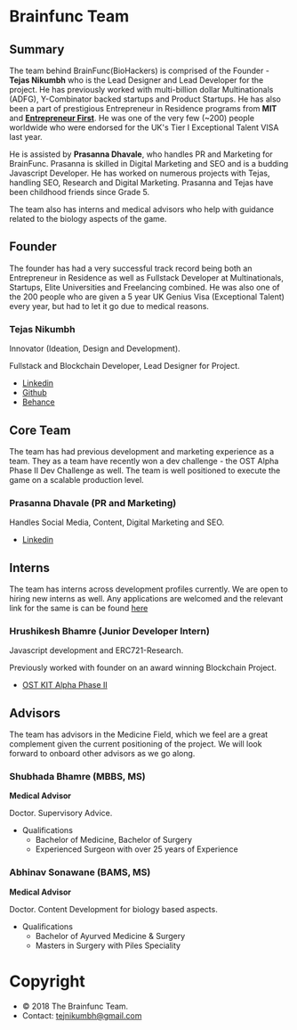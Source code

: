 # Brainfunc Team

## Summary
The team behind BrainFunc(BioHackers) is comprised of the Founder - **Tejas Nikumbh** who is the Lead Designer and Lead Developer for the project. He has previously worked with  multi-billion dollar Multinationals (ADFG), Y-Combinator backed startups and Product Startups. He has also been a part of prestigious Entrepreneur in Residence programs from **MIT** and [**Entrepreneur First**](https://joinef.com). He was one of the very few (~200) people worldwide who were endorsed for the UK's Tier I Exceptional Talent VISA last year.

He is assisted by **Prasanna Dhavale**, who handles PR and Marketing for BrainFunc. Prasanna is skilled in Digital Marketing and SEO and is a budding Javascript Developer. He has worked on numerous projects with Tejas, handling SEO, Research and Digital Marketing. Prasanna and Tejas have been childhood friends since Grade 5.

The team also has interns and medical advisors who help with guidance related to the biology aspects of the game.

## Founder
The founder has had a very successful track record being both an Entrepreneur in Residence as well as Fullstack Developer at Multinationals, Startups, Elite Universities and Freelancing combined. He was also one of the 200 people who are given a 5 year UK Genius Visa (Exceptional Talent) every year,  but had to let it go due to medical reasons.

### Tejas Nikumbh

  Innovator (Ideation, Design and Development).

  Fullstack and Blockchain Developer, Lead Designer for Project.
  - [Linkedin](https://www.linkedin.com/in/tejas-nikumbh-19826061/)
  - [Github](https://github.com/tejasnikumbh)
  - [Behance](https://www.behance.net/tejnikumbh11b9)

## Core Team
The team has had previous development and marketing experience as a team. They as a team have recently won a dev challenge - the OST Alpha Phase II Dev Challenge as well. The team is well positioned to execute the game on a scalable production level.

### Prasanna Dhavale (PR and Marketing)

  Handles Social Media, Content, Digital Marketing and SEO.
  - [Linkedin](https://www.linkedin.com/in/prasanna-dhavale-758987165/)


## Interns
The team has interns across development profiles currently. We are open to hiring new interns as well. Any applications are welcomed and the relevant link for the same is can be found [here](https://angel.co/brainfunc/jobs)

### Hrushikesh Bhamre (Junior Developer Intern)

  Javascript development and ERC721-Research.


  Previously worked with founder on an award winning Blockchain Project.
  - [OST KIT Alpha Phase II](https://www.youtube.com/watch?v=6dUieg9o7iM&t=50s)

## Advisors
The team has advisors in the Medicine Field, which we feel are a great complement given the current positioning of the project. We will look forward to onboard other advisors as we go along.

### Shubhada Bhamre (MBBS, MS)

  **Medical Advisor**

  Doctor. Supervisory Advice.
  - Qualifications
    - Bachelor of Medicine, Bachelor of Surgery
    - Experienced Surgeon with over 25 years of Experience

### Abhinav Sonawane (BAMS, MS)

  **Medical Advisor**

  Doctor. Content Development for biology based aspects.
  - Qualifications
    - Bachelor of Ayurved Medicine & Surgery
    - Masters in Surgery with Piles Speciality

# Copyright
- © 2018 The Brainfunc Team.
- Contact: tejnikumbh@gmail.com
